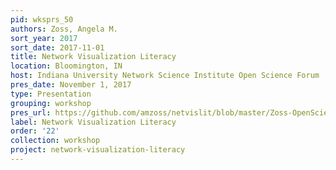```yaml
---
pid: wksprs_50
authors: Zoss, Angela M.
sort_year: 2017
sort_date: 2017-11-01
title: Network Visualization Literacy
location: Bloomington, IN
host: Indiana University Network Science Institute Open Science Forum
pres_date: November 1, 2017
type: Presentation
grouping: workshop
pres_url: https://github.com/amzoss/netvislit/blob/master/Zoss-OpenScienceForum.pdf
label: Network Visualization Literacy
order: '22'
collection: workshop
project: network-visualization-literacy
---
```

